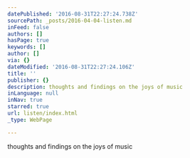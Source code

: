 ```yaml
---
datePublished: '2016-08-31T22:27:24.738Z'
sourcePath: _posts/2016-04-04-listen.md
inFeed: false
authors: []
hasPage: true
keywords: []
author: []
via: {}
dateModified: '2016-08-31T22:27:24.106Z'
title: ''
publisher: {}
description: thoughts and findings on the joys of music
inLanguage: null
inNav: true
starred: true
url: listen/index.html
_type: WebPage

---
```

thoughts and findings on the joys of music